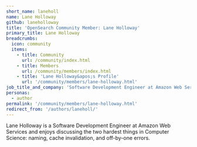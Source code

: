 ```yaml
---
short_name: laneholl
name: Lane Holloway
github: laneholloway
title: 'OpenSearch Community Member: Lane Holloway'
primary_title: Lane Holloway
breadcrumbs:
  icon: community
  items:
    - title: Community
      url: /community/index.html
    - title: Members
      url: /community/members/index.html
    - title: 'Lane Holloway&apos;s Profile'
      url: '/community/members/lane-holloway.html'
job_title_and_company: 'Software Development Engineer at Amazon Web Services'
personas:
  - author
permalink: '/community/members/lane-holloway.html'
redirect_from: '/authors/laneholl/'
---
```


Lane Holloway is a Software Development Engineer at Amazon Web Services and enjoys discussing the two hardest things in Computer Science: naming, cache invalidation, and off-by-one errors.
